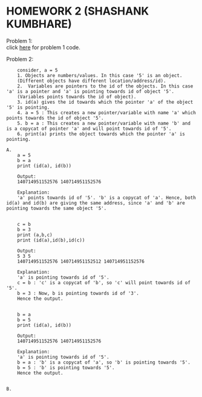 # HOMEWORK 2 (SHASHANK KUMBHARE) #  

Problem 1:  
		click [here](./problem1.py) for problem 1 code.  
  
  
Problem 2:  

		consider, a = 5  
		1. Objects are numbers/values. In this case '5' is an object.
		(Different objects have different location/address/id).  
		2.	Variables are pointers to the id of the objects. In this case 'a' is a pointer and 'a' is pointing towards id of object '5'.  
		(Variables points towards the id of object).  
		3. id(a) gives the id towards which the pointer 'a' of the object '5' is pointing.    
		4. a = 5 : This creates a new pointer/variable with name 'a' which points towards the id of object '5'.  
		5. b = a : This creates a new pointer/variable with name 'b' and is a copycat of pointer 'a' and will point towards id of '5'.  
		6. print(a) prints the object towards which the pointer 'a' is pointing.  
	
	A.  
		a = 5  
		b = a  
		print (id(a), id(b))  
		
		Output:  
		140714951152576 140714951152576   
		
		Explanation:  
		'a' points towards id of '5'. 'b' is a copycat of 'a'. Hence, both id(a) and id(b) are giving the same address, since 'a' and 'b' are pointing towards the same object '5'.  
		  
		  
		c = b  
		b = 3  
		print (a,b,c)  
		print (id(a),id(b),id(c))  
				  
		Output:  
		5 3 5  
		140714951152576 140714951152512 140714951152576  
		
		Explanation:  
		'a' is pointing towards id of '5'.  
		c = b : 'c' is a copycat of 'b', so 'c' will point towards id of '5'.   
		b = 3 : Now, b is pointing towards id of '3'.  
		Hence the output.  
		  
		  
		b = a  
		b = 5  
		print (id(a), id(b))  
				
		Output:  
		140714951152576 140714951152576  
		  
		Explanation:  
		'a' is pointing towards id of '5'.  
		b = a : 'b' is a copycat of 'a', so 'b' is pointing towards '5'.  
		b = 5 : 'b' is pointing towards '5'.  
		Hence the output.  
		  
		  
	B.  
		
		
		
		
		
		
		
		
		
		
		